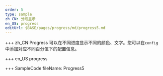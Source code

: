 ```yaml
---
order: 5
type: sample
zh_CN: 分段显示
en_US: progress
editUrl: $BASE/pages/progress/md/progress5.md
---
```


+++ zh_CN
Progress 可以在不同进度显示不同的颜色、文字。您可以在<Code>config</Code>中添加对应不同百分值下的配置信息。

+++ en_US
progress

+++ SampleCode
fileName: Progress5
